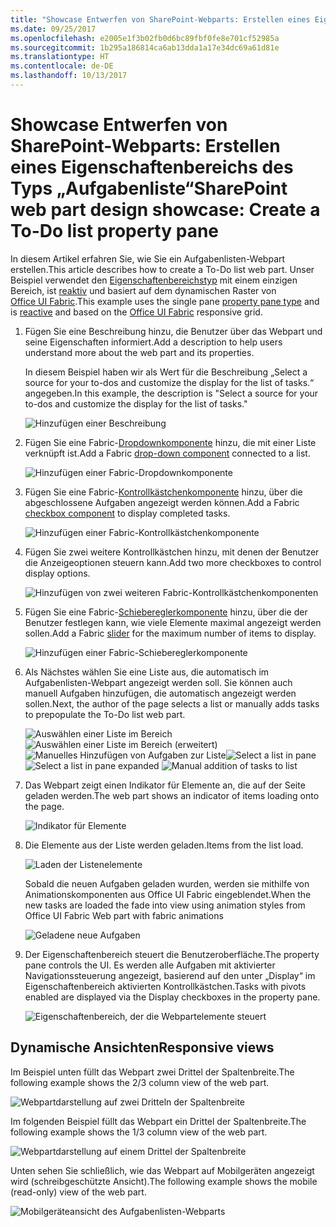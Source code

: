 ```yaml
---
title: "Showcase Entwerfen von SharePoint-Webparts: Erstellen eines Eigenschaftenbereichs des Typs „Aufgabenliste“"
ms.date: 09/25/2017
ms.openlocfilehash: e2005e1f3b02fb0d6bc89fbf0fe8e701cf52985a
ms.sourcegitcommit: 1b295a186814ca6ab13dda1a17e34dc69a61d81e
ms.translationtype: HT
ms.contentlocale: de-DE
ms.lasthandoff: 10/13/2017
---
```

# <a name="sharepoint-web-part-design-showcase-create-a-to-do-list-property-pane"></a><span data-ttu-id="15e8d-102">Showcase Entwerfen von SharePoint-Webparts: Erstellen eines Eigenschaftenbereichs des Typs „Aufgabenliste“</span><span class="sxs-lookup"><span data-stu-id="15e8d-102">SharePoint web part design showcase: Create a To-Do list property pane</span></span>

<span data-ttu-id="15e8d-103">In diesem Artikel erfahren Sie, wie Sie ein Aufgabenlisten-Webpart erstellen.</span><span class="sxs-lookup"><span data-stu-id="15e8d-103">This article describes how to create a To-Do list web part.</span></span> <span data-ttu-id="15e8d-104">Unser Beispiel verwendet den [Eigenschaftenbereichstyp](design-a-web-part.md) mit einem einzigen Bereich, ist [reaktiv](reactive-and-nonreactive-web-parts.md) und basiert auf dem dynamischen Raster von [Office UI Fabric](https://dev.office.com/fabric#/).</span><span class="sxs-lookup"><span data-stu-id="15e8d-104">This example uses the single pane [property pane type](design-a-web-part.md) and is [reactive](reactive-and-nonreactive-web-parts.md) and based on the [Office UI Fabric](https://dev.office.com/fabric#/) responsive grid.</span></span>


1. <span data-ttu-id="15e8d-105">Fügen Sie eine Beschreibung hinzu, die Benutzer über das Webpart und seine Eigenschaften informiert.</span><span class="sxs-lookup"><span data-stu-id="15e8d-105">Add a description to help users understand more about the web part and its properties.</span></span>

    <span data-ttu-id="15e8d-106">In diesem Beispiel haben wir als Wert für die Beschreibung „Select a source for your to-dos and customize the display for the list of tasks.“ angegeben.</span><span class="sxs-lookup"><span data-stu-id="15e8d-106">In this example, the description is "Select a source for your to-dos and customize the display for the list of tasks."</span></span>
    
    ![Hinzufügen einer Beschreibung](../images/design-showcase-01.png)

2. <span data-ttu-id="15e8d-108">Fügen Sie eine Fabric-[Dropdownkomponente](http://dev.office.com/fabric#/components/dropdown) hinzu, die mit einer Liste verknüpft ist.</span><span class="sxs-lookup"><span data-stu-id="15e8d-108">Add a Fabric [drop-down component](http://dev.office.com/fabric#/components/dropdown) connected to a list.</span></span>

    ![Hinzufügen einer Fabric-Dropdownkomponente](../images/design-showcase-02.png)

3. <span data-ttu-id="15e8d-110">Fügen Sie eine Fabric-[Kontrollkästchenkomponente](http://dev.office.com/fabric#/components/checkbox) hinzu, über die abgeschlossene Aufgaben angezeigt werden können.</span><span class="sxs-lookup"><span data-stu-id="15e8d-110">Add a Fabric [checkbox component](http://dev.office.com/fabric#/components/checkbox) to display completed tasks.</span></span>

    ![Hinzufügen einer Fabric-Kontrollkästchenkomponente](../images/design-showcase-03.png)

4. <span data-ttu-id="15e8d-112">Fügen Sie zwei weitere Kontrollkästchen hinzu, mit denen der Benutzer die Anzeigeoptionen steuern kann.</span><span class="sxs-lookup"><span data-stu-id="15e8d-112">Add two more checkboxes to control display options.</span></span>

    ![Hinzufügen von zwei weiteren Fabric-Kontrollkästchenkomponenten](../images/design-showcase-04.png)

5. <span data-ttu-id="15e8d-114">Fügen Sie eine Fabric-[Schiebereglerkomponente](http://dev.office.com/fabric#/components/slider) hinzu, über die der Benutzer festlegen kann, wie viele Elemente maximal angezeigt werden sollen.</span><span class="sxs-lookup"><span data-stu-id="15e8d-114">Add a Fabric [slider](http://dev.office.com/fabric#/components/slider) for the maximum number of items to display.</span></span>

    ![Hinzufügen einer Fabric-Schiebereglerkomponente](../images/design-showcase-05.png)

6. <span data-ttu-id="15e8d-116">Als Nächstes wählen Sie eine Liste aus, die automatisch im Aufgabenlisten-Webpart angezeigt werden soll. Sie können auch manuell Aufgaben hinzufügen, die automatisch angezeigt werden sollen.</span><span class="sxs-lookup"><span data-stu-id="15e8d-116">Next, the author of the page selects a list or manually adds tasks to prepopulate the To-Do list web part.</span></span>

    <span data-ttu-id="15e8d-117">![Auswählen einer Liste im Bereich](../images/design-showcase-06.png) ![Auswählen einer Liste im Bereich (erweitert)](../images/design-showcase-07.png) ![Manuelles Hinzufügen von Aufgaben zur Liste](../images/design-showcase-08.png)</span><span class="sxs-lookup"><span data-stu-id="15e8d-117">![Select a list in pane](../images/design-showcase-06.png) ![Select a list in pane expanded](../images/design-showcase-07.png) ![Manual addition of tasks to list](../images/design-showcase-08.png)</span></span>

7. <span data-ttu-id="15e8d-118">Das Webpart zeigt einen Indikator für Elemente an, die auf der Seite geladen werden.</span><span class="sxs-lookup"><span data-stu-id="15e8d-118">The web part shows an indicator of items loading onto the page.</span></span>

    ![Indikator für Elemente](../images/design-showcase-09.png)

8. <span data-ttu-id="15e8d-120">Die Elemente aus der Liste werden geladen.</span><span class="sxs-lookup"><span data-stu-id="15e8d-120">Items from the list load.</span></span>

    ![Laden der Listenelemente](../images/design-showcase-10.png)

    <span data-ttu-id="15e8d-122">Sobald die neuen Aufgaben geladen wurden, werden sie mithilfe von Animationskomponenten aus Office UI Fabric eingeblendet.</span><span class="sxs-lookup"><span data-stu-id="15e8d-122">When the new tasks are loaded the fade into view using animation styles from Office UI Fabric Web part with fabric animations</span></span>

    ![Geladene neue Aufgaben](../images/design-showcase-11.png)

9. <span data-ttu-id="15e8d-124">Der Eigenschaftenbereich steuert die Benutzeroberfläche.</span><span class="sxs-lookup"><span data-stu-id="15e8d-124">The property pane controls the UI.</span></span> <span data-ttu-id="15e8d-125">Es werden alle Aufgaben mit aktivierter Navigationssteuerung angezeigt, basierend auf den unter „Display“ im Eigenschaftenbereich aktivierten Kontrollkästchen.</span><span class="sxs-lookup"><span data-stu-id="15e8d-125">Tasks with pivots enabled are displayed via the Display checkboxes in the property pane.</span></span> 

    ![Eigenschaftenbereich, der die Webpartelemente steuert](../images/design-showcase-12.png)

## <a name="responsive-views"></a><span data-ttu-id="15e8d-127">Dynamische Ansichten</span><span class="sxs-lookup"><span data-stu-id="15e8d-127">Responsive views</span></span>

<span data-ttu-id="15e8d-128">Im Beispiel unten füllt das Webpart zwei Drittel der Spaltenbreite.</span><span class="sxs-lookup"><span data-stu-id="15e8d-128">The following example shows the 2/3 column view of the web part.</span></span>

![Webpartdarstellung auf zwei Dritteln der Spaltenbreite](../images/design-showcase-13.png)

<span data-ttu-id="15e8d-130">Im folgenden Beispiel füllt das Webpart ein Drittel der Spaltenbreite.</span><span class="sxs-lookup"><span data-stu-id="15e8d-130">The following example shows the 1/3 column view of the web part.</span></span>


![Webpartdarstellung auf einem Drittel der Spaltenbreite](../images/design-showcase-14.png)

<span data-ttu-id="15e8d-132">Unten sehen Sie schließlich, wie das Webpart auf Mobilgeräten angezeigt wird (schreibgeschützte Ansicht).</span><span class="sxs-lookup"><span data-stu-id="15e8d-132">The following example shows the mobile (read-only) view of the web part.</span></span>

![Mobilgeräteansicht des Aufgabenlisten-Webparts](../images/design-showcase-15.png)